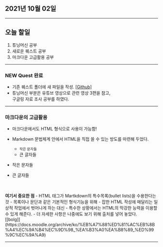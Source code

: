 
2021년 10월 02일
---

---

오늘 할일
----

1. 튜닝머신 공부
2. 새로운 퀘스트 공부
3. 마크다운 고급활용 공부

---

### NEW Quest 완료

- 기존 퀘스트 폴더에 새 파일을 작성. [[Github]](https://github.com/narupee/WebDevCurriculum/blob/master/Quest03/Check/Check_list2.md)
- 튜닝머신 부분은 유튜브 영상으로 관련 영상 3편을 참고, <br>
  구글링 자료 조사 공부를 하였다.

---

### 마크다운의 고급활용

- 마크다운에서도 HTML 형식으로 사용이 가능함! 
- Markdown 문법체계 안에서 HTML을 직접 쓸 수 있는 방도를 마련해 두었다.
  
  
    * <small> 작은 문자들 </small>
    * <blg> 큰 글자들 </big>
    
- 작은 문자들
- 큰 글자들
<br>
<br>
<b>여기서 중요한 점</b>
  - HTML 태그가 Martkdown의 특수목록(bullet lists)을 수용한다는 것 
  - 목록이나 문단과 같은 기본적인 형식기능을 위해
  - 잡한 HTML 작성에 매달리는 일상적 작업에서 벗어나게 하는 대신
  - 특수한 상황에서는 HTML의 막강한 능력을 이용할 수 있게 해준다.
- 더 자세한 사항은 나중에도 보기 위해 출처를 넣어 놓았다. <br>
  [[bolg]](https://docs.moodle.org/archive/ko/%EB%A7%88%ED%81%AC%EB%8B%A4%EC%9A%B4%EC%9D%98_%EA%B3%A0%EA%B8%89_%ED%99%9C%EC%9A%A9)


---
